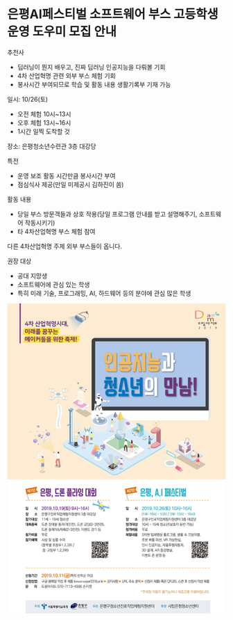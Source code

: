 # 은평AI페스티벌 소프트웨어 부스 고등학생 운영 도우미 모집 안내

추천사

 - 딥러닝이 뭔지 배우고, 진짜 딥러닝 인공지능을 다뤄볼 기회
 - 4차 산업혁명 관련 외부 부스 체험 기회
 - 봉사시간 부여되므로 학습 및 활동 내용 생활기록부 기재 가능

일시: 10/26(토)

 - 오전 체험 10시~13시
 - 오후 체험 13시~16시
 - 1시간 일찍 도착할 것
 
장소: 은평청소년수련관 3층 대강당

특전

- 운영 보조 활동 시간만큼 봉사시간 부여
 - 점심식사 제공(만일 미제공시 김하진이 쏨)

활동 내용

 - 당일 부스 방문객들과 상호 작용(당일 프로그램 안내를 받고 설명해주기, 소프트웨어 작동시키기)
 - 타 4차산업혁명 부스 체험 참여

다른 4차산업혁명 주제 외부 부스들이 옵니다.

권장 대상

 - 공대 지망생
 - 소프트웨어에 관심 있는 학생
 - 특히 미래 기술, 프로그래밍, AI, 하드웨어 등의 분야에 관심 많은 학생

<img src="/recruitment_img/recruitment.jpg"><br>
